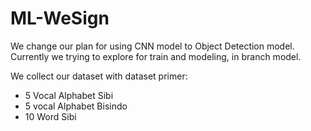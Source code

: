 # ML-WeSign

We change our plan for using CNN model to Object Detection model. Currently we trying to explore for train and modeling, in branch model.

We collect our dataset with dataset primer:
- 5 Vocal Alphabet Sibi
- 5 vocal Alphabet Bisindo
- 10 Word Sibi
